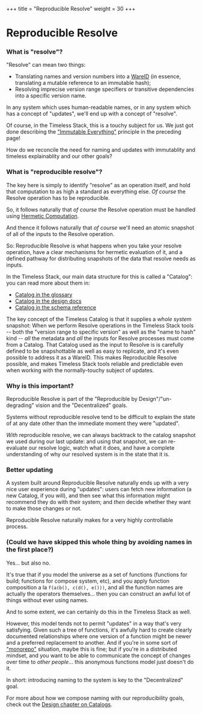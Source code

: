 +++
title = "Reproducible Resolve"
weight = 30
+++

Reproducible Resolve
====================

### What is "resolve"?

"Resolve" can mean two things:

- Translating names and version numbers into a [WareID](/glossary#wareid)
  (in essence, translating a mutable reference to an immutable hash);
- Resolving imprecise version range specifiers or transitive dependencies
  into a specific version name.

In any system which uses human-readable names, or in any system which has
a concept of "updates", we'll end up with a concept of "resolve".

Of course, in the Timeless Stack, this is a touchy subject for us.
We just got done describing the ["Immutable Everything"](../immutable-everything)
principle in the preceding page!

How do we reconcile the need for naming and updates with immutablity
and timeless explainablity and our other goals?

### What is "reproducible resolve"?

The key here is simply to identify "resolve" as an operation itself,
and hold that computation to as high a standard as everything else.
*Of course* the Resolve operation has to be reproducible.

So, it follows naturally that *of course* the Resolve operation must be
handled using [Hermetic Computation](../hermetic-computation).

And thence it follows naturally that *of course* we'll need an atomic
snapshot of all of the inputs to the Resolve operation.

So: Reproducible Resolve is what happens when you take your resolve operation,
have a clear mechanisms for hermetic evaluation of it, and a defined pathway
for distributing snapshots of the data that resolve needs as inputs.

In the Timeless Stack, our main data structure for this is called a
"Catalog": you can read more about them in:

- [Catalog in the glossary](/glossary#catalog)
- [Catalog in the design docs](/design/catalogs)
- [Catalog in the schema reference](/schema/layer-2/#catalog)

The key concept of the Timeless Catalog is that it supplies a *whole system* snapshot:
When we perform Resolve operations in the Timeless Stack tools
-- both the "version range to specific version" as well as the "name to hash" kind --
*all* the metadata and *all* the inputs for Resolve processes must come from a Catalog.
That Catalog used as the input to Resolve is is carefully defined to be snapshottable
as well as easy to replicate, and it's even possible to address it as a WareID.
This makes Reproducible Resolve possible, and makes Timeless Stack tools reliable
and predictable even when working with the normally-touchy subject of updates.

### Why is this important?

Reproducible Resolve is part of the "Reproducible by Design"/"un-degrading" vision
and the "Decentralized" goals.

Systems without reproducible resolve tend to be difficult to explain the state
of at any date other than the immediate moment they were "updated".

*With* reproducible resolve, we can always backtrack to the catalog snapshot
we used during our last update: and using that snapshot, we can re-evaluate
our resolve logic, watch what it does, and have a complete understanding of
why our resolved system is in the state that it is.

### Better updating

A system built around Reproducible Resolve naturally ends up with a very nice
user experience during "updates": users can fetch new information
(a new Catalog, if you will), and then see what this information might
recommend they do with their system; and *then* decide whether they want to
make those changes or not.

Reproducible Resolve naturally makes for a very highly controllable process.

### (Could we have skipped this whole thing by avoiding names in the first place?)

Yes... but also no.

It's true that if you model the universe as a set of functions
(functions for build; functions for compose system, etc), and
you apply function composition a la `f(a(b(), c(d(), e()))`,
and all the function names are actually the operators themselves...
then you can construct an awful lot of things without ever using names.

And to some extent, we can certainly do this in the Timeless Stack as well.

However, this model tends not to permit "updates" in a way that's very satisfying.
Given such a tree of functions, it's awfully hard to create clearly
documented relationships where one version of a function might be newer and
a preferred replacement to another.  And if you're in some sort of
["monorepo"](https://en.wikipedia.org/wiki/Monorepo) situation, maybe this is fine;
but if you're in a distributed mindset, and you want to be able to communicate
the concept of changes over time to *other people*... this anonymous functions
model just doesn't do it.

In short: introducing naming to the system is key to the "Decentralized" goal.

For more about how we compose naming with our reproducibility goals,
check out the [Design chapter on Catalogs](/design/catalogs/).
